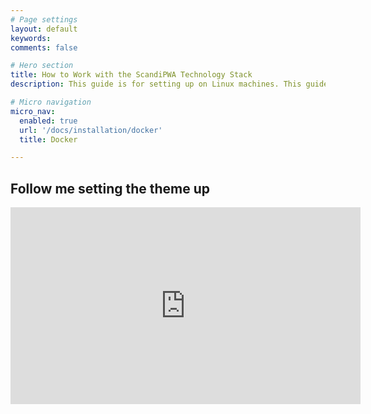 ```yaml
---
# Page settings
layout: default
keywords:
comments: false

# Hero section
title: How to Work with the ScandiPWA Technology Stack
description: This guide is for setting up on Linux machines. This guide is meant for <b>local installation only</b>.

# Micro navigation
micro_nav:
  enabled: true
  url: '/docs/installation/docker'
  title: Docker

---
```


## Follow me setting the theme up

<div class="video">
    <iframe width="560" height="315" src="https://www.youtube.com/embed/fJV6wUZvvWw" frameborder="0" allow="accelerometer; autoplay; encrypted-media; gyroscope; picture-in-picture" allowfullscreen></iframe>
</div>
